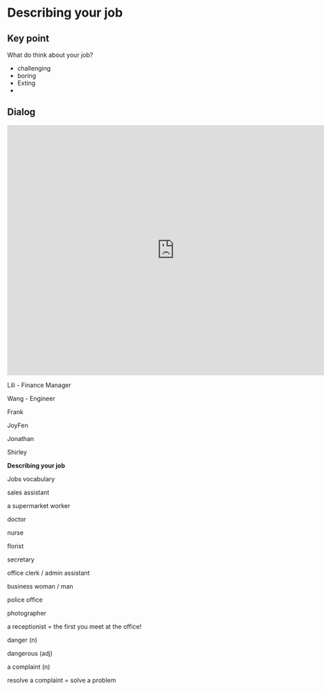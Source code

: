 # Describing your job

## Key point

What do think about your job?

- challenging 
- boring
- Exting
- 





## Dialog

<iframe name="easyXDM_default243_provider" id="easyXDM_default243_provider" src="https://cns.ef-cdn.com/Juno/EvcContent/11/35/Describing_your_job/index.html?api_v=0.0.13&amp;accessKey=4e68766c-c134-4598-b2f0-83fe6ebbf66e&amp;attendanceToken=af1a60eb-f9f9-419c-b7f6-ff089bdc127a&amp;xdm_e=https%3A%2F%2Fevc.ef.com.cn&amp;xdm_c=default243&amp;xdm_p=1" frameborder="0" style="box-sizing: border-box; width: 770.656px; height: 578px;"></iframe>

Lili - Finance Manager

Wang - Engineer

Frank

JoyFen



Jonathan

Shirley



**Describing your job**



Jobs vocabulary

sales assistant

a supermarket worker

doctor

nurse

florist

secretary

office clerk / admin assistant

business woman / man

police office



photographer



a receptionist = the first you meet at the office!



danger (n)

dangerous (adj)



a complaint (n) 

resolve a complaint = solve a problem







